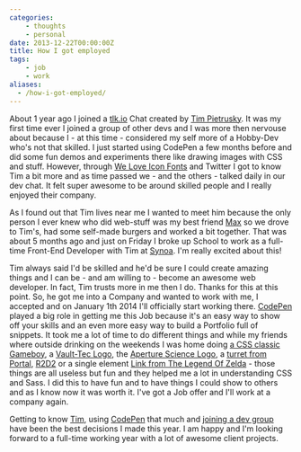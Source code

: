 ```yaml
---
categories:
    - thoughts
    - personal
date: 2013-12-22T00:00:00Z
title: How I got employed
tags:
    - job
    - work
aliases:
  - /how-i-got-employed/
---
```


About 1 year ago I joined a [tlk.io](http://tlk.io/codepen) Chat created by [Tim Pietrusky](http://twitter.com/timpietrusky). It was my first time ever I joined a group of other devs and I was more then nervouse about because I - at this time - considered my self more of a Hobby-Dev who's not that skilled. I just started using CodePen a few months before and did some fun demos and experiments there like drawing images with CSS and stuff. However, through [We Love Icon Fonts](http://weloveiconfonts.com) and Twitter I got to know Tim a bit more and as time passed we - and the others - talked daily in our dev chat. It felt super awesome to be around skilled people and I really enjoyed their company.

As I found out that Tim lives near me I wanted to meet him because the only person I ever knew who did web-stuff was my best friend [Max](http://twitter.com/MyXoToD) so we drove to Tim's, had some self-made burgers and worked a bit together. That was about 5 months ago and just on Friday I broke up School to work as a full-time Front-End Developer with Tim at [Synoa](http://synoa.de). I'm really excited about this! 

Tim always said I'd be skilled and he'd be sure I could create amazing things and I can be - and am willing to - become an awesome web developer. In fact, Tim trusts more in me then I do. Thanks for this at this point. 
So, he got me into a Company and wanted to work with me, I accepted and on January 1th 2014 I'll officially start working there. [CodePen](http://codepen.io) played a big role in getting me this Job because it's an easy way to show off your skills and an even more easy way to build a Portfolio full of snippets. It took me a lot of time to do different things and while my friends where outside drinking on the weekends I was home doing [a CSS classic Gameboy](http://codepen.io/kevingimbel/pen/vtJzn), a [Vault-Tec Logo](http://codepen.io/kevingimbel/pen/IsBka), the [Aperture Science Logo](http://codepen.io/kevingimbel/pen/wAljf), a [turret from Portal](http://codepen.io/kevingimbel/pen/jGFCs), [R2D2](http://codepen.io/kevingimbel/pen/BpcGr) or a single element [Link from The Legend Of Zelda](http://codepen.io/kevingimbel/pen/iqDIv) - those things are all useless but fun and they helped me a lot in understanding CSS and Sass. I did this to have fun and to have things I could show to others and as I know now it was worth it. I've got a Job offer and I'll work at a company again.

Getting to know [Tim](http://twitter.com/timpietrusky), using [CodePen](http://codepen.io/kevingimbel) that much and [joining a dev group](/join-a-dev-group) have been the best decisions I made this year. I am happy and I'm looking forward to a full-time working year with a lot of awesome client projects.
